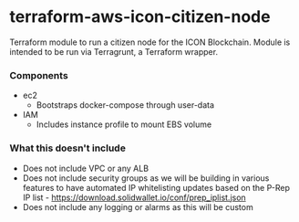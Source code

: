 # terraform-aws-icon-citizen-node

Terraform module to run a citizen node for the ICON Blockchain. Module is intended to be run via Terragrunt, a
Terraform wrapper.


### Components 

- ec2
    - Bootstraps docker-compose through user-data 
- IAM 
    - Includes instance profile to mount EBS volume 

### What this doesn't include 

- Does not include VPC or any ALB 
- Does not include security groups as we will be building in various features to have automated IP whitelisting 
updates based on the P-Rep IP list - https://download.solidwallet.io/conf/prep_iplist.json
- Does not include any logging or alarms as this will be custom     

